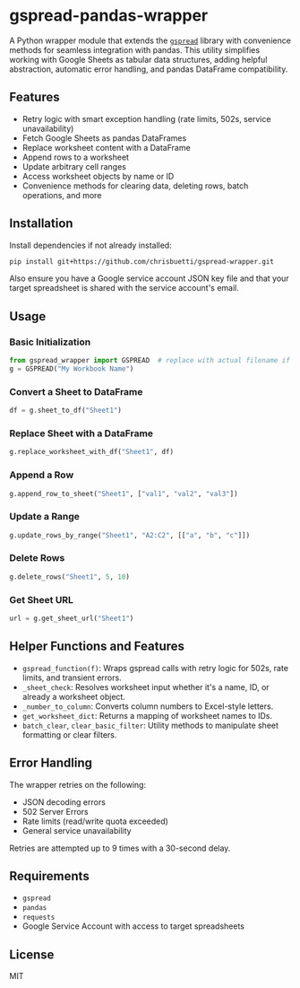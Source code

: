 # gspread-pandas-wrapper

A Python wrapper module that extends the [`gspread`](https://github.com/burnash/gspread) library with convenience methods for seamless integration with pandas. This utility simplifies working with Google Sheets as tabular data structures, adding helpful abstraction, automatic error handling, and pandas DataFrame compatibility.

## Features

- Retry logic with smart exception handling (rate limits, 502s, service unavailability)
- Fetch Google Sheets as pandas DataFrames
- Replace worksheet content with a DataFrame
- Append rows to a worksheet
- Update arbitrary cell ranges
- Access worksheet objects by name or ID
- Convenience methods for clearing data, deleting rows, batch operations, and more

## Installation

Install dependencies if not already installed:

```bash
pip install git+https://github.com/chrisbuetti/gspread-wrapper.git

```

Also ensure you have a Google service account JSON key file and that your target spreadsheet is shared with the service account's email.

## Usage

### Basic Initialization

```python
from gspread_wrapper import GSPREAD  # replace with actual filename if different
g = GSPREAD("My Workbook Name")
```

### Convert a Sheet to DataFrame

```python
df = g.sheet_to_df("Sheet1")
```

### Replace Sheet with a DataFrame

```python
g.replace_worksheet_with_df("Sheet1", df)
```

### Append a Row

```python
g.append_row_to_sheet("Sheet1", ["val1", "val2", "val3"])
```

### Update a Range

```python
g.update_rows_by_range("Sheet1", "A2:C2", [["a", "b", "c"]])
```

### Delete Rows

```python
g.delete_rows("Sheet1", 5, 10)
```

### Get Sheet URL

```python
url = g.get_sheet_url("Sheet1")
```

## Helper Functions and Features

- `gspread_function(f)`: Wraps gspread calls with retry logic for 502s, rate limits, and transient errors.
- `_sheet_check`: Resolves worksheet input whether it's a name, ID, or already a worksheet object.
- `_number_to_column`: Converts column numbers to Excel-style letters.
- `get_worksheet_dict`: Returns a mapping of worksheet names to IDs.
- `batch_clear`, `clear_basic_filter`: Utility methods to manipulate sheet formatting or clear filters.

## Error Handling

The wrapper retries on the following:

- JSON decoding errors
- 502 Server Errors
- Rate limits (read/write quota exceeded)
- General service unavailability

Retries are attempted up to 9 times with a 30-second delay.

## Requirements

- `gspread`
- `pandas`
- `requests`
- Google Service Account with access to target spreadsheets

## License

MIT
